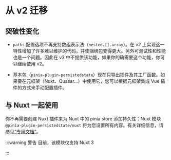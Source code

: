 # 从 v2 迁移

## 突破性变化

-   `paths` 配置选项不再支持数组表示法（`nested.[].array`）。在 v2 上实现这一特性增加了许多难以维护的代码，并使捆绑包变得更大。另外可测试性和性能也是一个问题。因此在 v3 中不提供该功能，如果你的确需要这个功能，你可以继续使用 v2。

-   基本包（`pinia-plugin-persistedstate`）现在只导出插件及其工厂函数。如果要在元框架（Nuxt、Quasar...）中使用它，您可以根据元框架集成 Vue 插件的方式来手动配置插件。

## 与 Nuxt 一起使用

你不再需要创建 Nuxt 插件来为 Nuxt 中的 pinia store 添加持久性：Nuxt 模块 `@pinia-plugin-persistedstate/nuxt` 将为您设置所有内容。有关详细信息，请参见[“专用文档”](/zh/frameworks/nuxt-3)。

:::warning 警告
目前，该模块仅支持 Nuxt 3

:::
